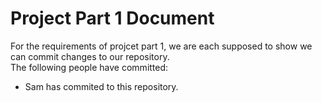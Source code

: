 # Project Part 1 Document

For the requirements of projcet part 1, we are each supposed to show we can commit changes to our repository.  
The following people have committed:
 * Sam has commited to this repository.
